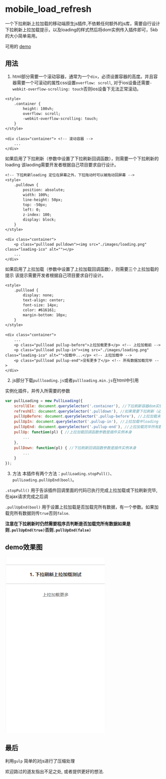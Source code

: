 # mobile_load_refresh
一个下拉刷新上拉加载的移动端原生js插件,不依赖任何额外的js库，需要自行设计下拉刷新上拉加载提示，以及loading的样式然后将dom实例传入插件即可，5kb的大小简单易用。

可用的 [demo](http://htmlpreview.github.io/?https://github.com/yl1033669613/mobile_load_refresh/tree/master/dist)

## 用法
1. html部分需要一个滚动容器，通常为一个`div`，必须设置容器的高度。并且容器需要一个可滚动的属性css设置`overflow: scroll`, 对于ios设备还需要`-webkit-overflow-scrolling: touch`否则ios设备下无法正常滚动。

```
<style>
	.container {
        height: 100vh;
        overflow: scroll;
        -webkit-overflow-scrolling: touch;
    }
</style>

<div class="container"> <!-- 滚动容器 -->
	...
</div>
```
如果启用了下拉刷新（参数中设置了下拉刷新回调函数），则需要一个下拉刷新的loading 该laoding需要开发者根据自己项目要求自行设计。

```
<!-- 下拉刷新loading 定位在屏幕之外，下拉拖动时可以被拖动回屏幕 -->
<style>
	.pulldown {
        position: absolute;
        width: 100%;
        line-height: 50px;
        top: -50px;
        left: 0;
        z-index: 100;
        display: block;
    }
</style>

<div class="container">
	<p class="pullload pulldown"><img src="./images/loading.png" class="loading-ico" alt=""></p>
	...
</div>
```
如果启用了上拉加载（参数中设置了上拉加载回调函数），则需要三个上拉加载的提示 该提示需要开发者根据自己项目要求自行设计。

```
<style>
	.pullload {
        display: none;
        text-align: center;
        font-size: 14px;
        color: #616161;
        margin-bottom: 10px;
    }
</style>

<div class="container">
	...
	<p class="pullload pullup-before">上拉加载更多</p> <!-- 上拉加载前 -->
	<p class="pullload pullup-in"><img src="./images/loading.png" class="loading-ico" alt="">加载中...</p> <!-- 上拉加载中 -->
	<p class="pullload pullup-end">没有更多了</p> <!-- 所有数据加载完毕 -->
</div>
```

2. js部分下载`pullloading.js`或者`pullloading.min.js`在html中引用

> <script src="your path/pullloading.min.js"></script>

实例化插件，并传入所需要的参数

```javascript
var pullLoading = new PullLoading({
	scrollEle: document.querySelector('.container'), //下拉刷新容器dom实例
	refreshEl: document.querySelector('.pulldown'), //如果需要下拉刷新（必选）下拉刷新loading实例
	pullUpBefore: document.querySelector('.pullup-before'), //上拉加载未开始前的提示dom 需要自定义样式
    pullUpIn: document.querySelector('.pullup-in'), //上拉加载中loading 提示dom实例 需要自定义样式
    pullUpEnd: document.querySelector('.pullup-end'), //上拉加载完毕所有数据显示的提示dom实例 需要自定义样式
    pullUp: function(pl) { //上拉加载回调函数参数是插件实例本身
    	...
    },
    pullDown: function(pl) { //下拉刷新回调函数参数是插件实例本身
        ...
    }
});

```
3. 方法
本插件有两个方法：`pullLoading.stopPull()`、 `pullLoading.pullUpEnd(bool)`。

`.stopPull()` 用于告诉插件回调里面的代码已执行完成上拉加载或下拉刷新完毕, 在ajax请求完成之后调

`.pullUpEnd(bool)` 用于设置上拉加载是否加载完所有数据，有一个参数。如果加载完所有数据则传`true`否则`false`. 

**注意在下拉刷新时仍然需要程序员判断是否加载完所有数据如果是则`.pullUpEnd(true)`否则`.pullUpEnd(false)`**

## demo效果图
![图片名称](https://github.com/yl1033669613/mobile_load_refresh/blob/master/demoGif.gif)

## 最后
利用`gulp` 简单的对js进行了压缩处理

欢迎路过的道友指出不足之处, 或者提供更好的想法.
